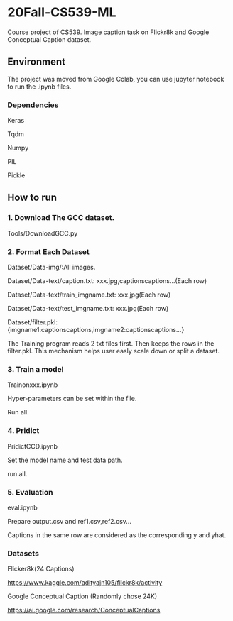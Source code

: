 # 20Fall-CS539-ML
Course project of CS539. Image caption task on Flickr8k and Google Conceptual Caption dataset.
## Environment
The project was moved from Google Colab, you can use jupyter notebook to run the .ipynb files. 
### Dependencies
Keras

Tqdm

Numpy

PIL

Pickle

## How to run
### 1. Download The GCC dataset.

Tools/DownloadGCC.py
### 2. Format Each Dataset
Dataset/Data-img/:All images.

Dataset/Data-text/caption.txt: xxx.jpg,captionscaptions...(Each row)

Dataset/Data-text/train_imgname.txt: xxx.jpg(Each row)

Dataset/Data-text/test_imgname.txt: xxx.jpg(Each row)

Dataset/filter.pkl: {imgname1:captionscaptions,imgname2:captionscaptions...}

The Training program reads 2 txt files first. Then keeps the rows in the filter.pkl. This mechanism helps user easly scale down or split a dataset.

### 3. Train a model
Trainonxxx.ipynb

Hyper-parameters can be set within the file.

Run all.

### 4. Pridict
PridictCCD.ipynb

Set the model name and test data path.

run all.

### 5. Evaluation
eval.ipynb

Prepare output.csv and ref1.csv,ref2.csv...

Captions in the same row are considered as the corresponding y and yhat.

### Datasets
Flicker8k(24 Captions)

https://www.kaggle.com/adityajn105/flickr8k/activity

Google Conceptual Caption (Randomly chose 24K)

https://ai.google.com/research/ConceptualCaptions
